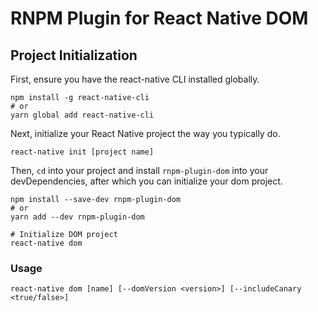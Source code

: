 # RNPM Plugin for React Native DOM

## Project Initialization

First, ensure you have the react-native CLI installed globally.

```
npm install -g react-native-cli
# or
yarn global add react-native-cli
```

Next, initialize your React Native project the way you typically do.

```
react-native init [project name]
```

Then, `cd` into your project and install `rnpm-plugin-dom` into your
devDependencies, after which you can initialize your dom project.

```
npm install --save-dev rnpm-plugin-dom
# or
yarn add --dev rnpm-plugin-dom

# Initialize DOM project
react-native dom
```

### Usage

```
react-native dom [name] [--domVersion <version>] [--includeCanary <true/false>]
```
